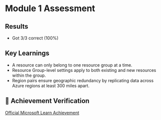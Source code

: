 # Module 1 Assessment

## Results
- Got 3/3 correct (100%)


## Key Learnings
- A resource can only belong to one resource group at a time.
- Resource Group-level settings apply to both existing and new resources within the group.
- Region pairs ensure geographic redundancy by replicating data across Azure regions at least 300 miles apart.

## 📜 Achievement Verification
[Official Microsoft Learn Achievement](https://learn.microsoft.com/api/achievements/share/en-us/HashirAli-4587/URS9QFL3?sharingId=1F4C37747A31F4CC)
